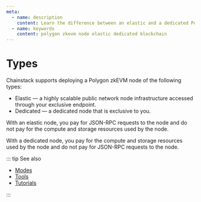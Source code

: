 ```yaml
---
meta:
  - name: description
    content: Learn the difference between an elastic and a dedicated Polygon zkEVM node deployed with the Chainstack managed blockchain services.
  - name: keywords
    content: polygon zkevm node elastic dedicated blockchain
---
```


# Types

Chainstack supports deploying a Polygon zkEVM node of the following types:

* Elastic — a highly scalable public network node infrastructure accessed through your exclusive endpoint.
* Dedicated — a dedicated node that is exclusive to you.

With an elastic node, you pay for JSON-RPC requests to the node and do not pay for the compute and storage resources used by the node.

With a dedicated node, you pay for the compute and storage resources used by the node and do not pay for JSON-RPC requests to the node.

::: tip See also

* [Modes](/operations/polygon-zkevm/modes)
* [Tools](/operations/polygon-zkevm/tools)
* [Tutorials](/tutorials/polygon-zkevm/)

:::
